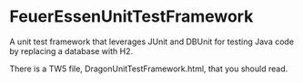 # FeuerEssenUnitTestFramework
A unit test framework that leverages JUnit and DBUnit for testing Java code by replacing a database with H2.

There is a TW5 file, DragonUnitTestFramework.html, that you should read.
